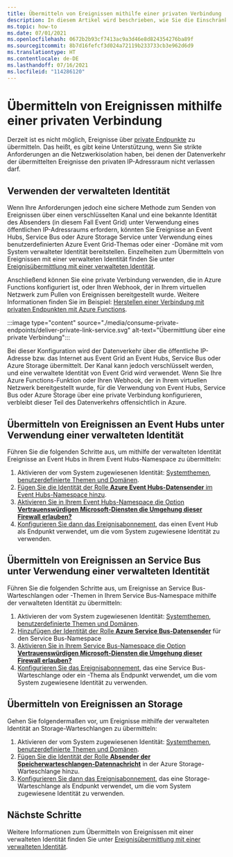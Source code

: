 ```yaml
---
title: Übermitteln von Ereignissen mithilfe einer privaten Verbindung
description: In diesem Artikel wird beschrieben, wie Sie die Einschränkung umgehen, dass Ereignisse nicht mithilfe einer privaten Verbindung übertragen werden können.
ms.topic: how-to
ms.date: 07/01/2021
ms.openlocfilehash: 0672b2b93cf7413ac9a3d46e8d824354276ba89f
ms.sourcegitcommit: 8b7d16fefcf3d024a72119b233733cb3e962d6d9
ms.translationtype: HT
ms.contentlocale: de-DE
ms.lasthandoff: 07/16/2021
ms.locfileid: "114286120"
---
```

# <a name="deliver-events-using-private-link-service"></a>Übermitteln von Ereignissen mithilfe einer privaten Verbindung
Derzeit ist es nicht möglich, Ereignisse über [private Endpunkte](../private-link/private-endpoint-overview.md) zu übermitteln. Das heißt, es gibt keine Unterstützung, wenn Sie strikte Anforderungen an die Netzwerkisolation haben, bei denen der Datenverkehr der übermittelten Ereignisse den privaten IP-Adressraum nicht verlassen darf. 

## <a name="use-managed-identity"></a>Verwenden der verwalteten Identität
Wenn Ihre Anforderungen jedoch eine sichere Methode zum Senden von Ereignissen über einen verschlüsselten Kanal und eine bekannte Identität des Absenders (in diesem Fall Event Grid) unter Verwendung eines öffentlichen IP-Adressraums erfordern, könnten Sie Ereignisse an Event Hubs, Service Bus oder Azure Storage Service unter Verwendung eines benutzerdefinierten Azure Event Grid-Themas oder einer -Domäne mit vom System verwalteter Identität bereitstellen. Einzelheiten zum Übermitteln von Ereignissen mit einer verwalteten Identität finden Sie unter [Ereignisübermittlung mit einer verwalteten Identität](managed-service-identity.md). 

Anschließend können Sie eine private Verbindung verwenden, die in Azure Functions konfiguriert ist, oder Ihren Webhook, der in Ihrem virtuellen Netzwerk zum Pullen von Ereignissen bereitgestellt wurde. Weitere Informationen finden Sie im Beispiel: [Herstellen einer Verbindung mit privaten Endpunkten mit Azure Functions](/samples/azure-samples/azure-functions-private-endpoints/connect-to-private-endpoints-with-azure-functions/).


:::image type="content" source="./media/consume-private-endpoints/deliver-private-link-service.svg" alt-text="Übermittlung über eine private Verbindung":::


Bei dieser Konfiguration wird der Datenverkehr über die öffentliche IP-Adresse bzw. das Internet aus Event Grid an Event Hubs, Service Bus oder Azure Storage übermittelt. Der Kanal kann jedoch verschlüsselt werden, und eine verwaltete Identität von Event Grid wird verwendet. Wenn Sie Ihre Azure Functions-Funktion oder Ihren Webhook, der in Ihrem virtuellen Netzwerk bereitgestellt wurde, für die Verwendung von Event Hubs, Service Bus oder Azure Storage über eine private Verbindung konfigurieren, verbleibt dieser Teil des Datenverkehrs offensichtlich in Azure.

## <a name="deliver-events-to-event-hubs-using-managed-identity"></a>Übermitteln von Ereignissen an Event Hubs unter Verwendung einer verwalteten Identität
Führen Sie die folgenden Schritte aus, um mithilfe der verwalteten Identität Ereignisse an Event Hubs in Ihrem Event Hubs-Namespace zu übermitteln:

1. Aktivieren der vom System zugewiesenen Identität: [Systemthemen](enable-identity-system-topics.md), [benutzerdefinierte Themen und Domänen](enable-identity-custom-topics-domains.md).  
1. [Fügen Sie die Identität der Rolle **Azure Event Hubs-Datensender** im Event Hubs-Namespace hinzu](../event-hubs/authenticate-managed-identity.md#to-assign-azure-roles-using-the-azure-portal).
1. [Aktivieren Sie in Ihrem Event Hubs-Namespace die Option **Vertrauenswürdigen Microsoft-Diensten die Umgehung dieser Firewall erlauben?**](../event-hubs/event-hubs-service-endpoints.md#trusted-microsoft-services) 
1. [Konfigurieren Sie dann das Ereignisabonnement](managed-service-identity.md#create-event-subscriptions-that-use-an-identity), das einen Event Hub als Endpunkt verwendet, um die vom System zugewiesene Identität zu verwenden.

## <a name="deliver-events-to-service-bus-using-managed-identity"></a>Übermitteln von Ereignissen an Service Bus unter Verwendung einer verwalteten Identität
Führen Sie die folgenden Schritte aus, um Ereignisse an Service Bus-Warteschlangen oder -Themen in Ihrem Service Bus-Namespace mithilfe der verwalteten Identität zu übermitteln:

1. Aktivieren der vom System zugewiesenen Identität: [Systemthemen](enable-identity-system-topics.md), [benutzerdefinierte Themen und Domänen](enable-identity-custom-topics-domains.md). 
1. [Hinzufügen der Identität der Rolle **Azure Service Bus-Datensender**](../service-bus-messaging/service-bus-managed-service-identity.md#azure-built-in-roles-for-azure-service-bus) für den Service Bus-Namespace
1. [Aktivieren Sie in Ihrem Service Bus-Namespace die Option **Vertrauenswürdigen Microsoft-Diensten die Umgehung dieser Firewall erlauben?**](../service-bus-messaging/service-bus-service-endpoints.md#trusted-microsoft-services) 
1. [Konfigurieren Sie das Ereignisabonnement](managed-service-identity.md), das eine Service Bus-Warteschlange oder ein -Thema als Endpunkt verwendet, um die vom System zugewiesene Identität zu verwenden.

## <a name="deliver-events-to-storage"></a>Übermitteln von Ereignissen an Storage 
Gehen Sie folgendermaßen vor, um Ereignisse mithilfe der verwalteten Identität an Storage-Warteschlangen zu übermitteln:

1. Aktivieren der vom System zugewiesenen Identität: [Systemthemen](enable-identity-system-topics.md), [benutzerdefinierte Themen und Domänen](enable-identity-custom-topics-domains.md). 
1. [Fügen Sie die Identität der Rolle **Absender der Speicherwarteschlangen-Datennachricht**](../storage/blobs/assign-azure-role-data-access.md) in der Azure Storage-Warteschlange hinzu.
1. [Konfigurieren Sie dann das Ereignisabonnement](managed-service-identity.md#create-event-subscriptions-that-use-an-identity), das eine Storage-Warteschlange als Endpunkt verwendet, um die vom System zugewiesene Identität zu verwenden.


## <a name="next-steps"></a>Nächste Schritte
Weitere Informationen zum Übermitteln von Ereignissen mit einer verwalteten Identität finden Sie unter [Ereignisübermittlung mit einer verwalteten Identität](managed-service-identity.md).